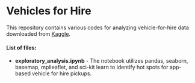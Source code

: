 # Vehicles for Hire

This repository contains various codes for analyzing vehicle-for-hire data downloaded from [Kaggle](www.kaggle.com).

#### List of files:

- **exploratory_analysis.ipynb** - The notebook utilizes pandas, seaborn, basemap, mplleaflet, and sci-kit learn to identify hot spots for app-based vehicle for hire pickups.  
